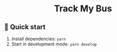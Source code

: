 <h1 align="center">
  Track My Bus
</h1>

## 🚀 Quick start

1. Install dependencies: `yarn`
1. Start in development mode: `yarn develop`
